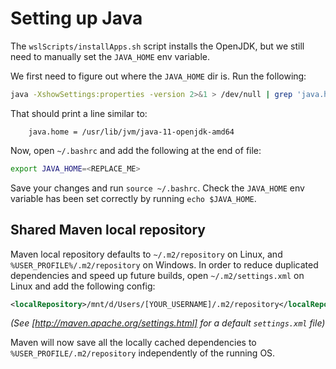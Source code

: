 # Setting up Java

The `wslScripts/installApps.sh` script installs the OpenJDK, but we still need to manually set the `JAVA_HOME` env variable.

We first need to figure out where the `JAVA_HOME` dir is. Run the following:

```bash
java -XshowSettings:properties -version 2>&1 > /dev/null | grep 'java.home'
```

That should print a line similar to:

```properties
    java.home = /usr/lib/jvm/java-11-openjdk-amd64
```

Now, open `~/.bashrc` and add the following at the end of file:

```bash
export JAVA_HOME=<REPLACE_ME>
```

Save your changes and run `source ~/.bashrc`. Check the `JAVA_HOME` env variable has been set correctly by running `echo $JAVA_HOME`.

## Shared Maven local repository

Maven local repository defaults to `~/.m2/repository` on Linux, and `%USER_PROFILE%/.m2/repository` on Windows. In order to reduce duplicated dependencies and speed up future builds, open `~/.m2/settings.xml` on Linux and add the following config:

```xml
<localRepository>/mnt/d/Users/[YOUR_USERNAME]/.m2/repository</localRepository>
```

_(See [http://maven.apache.org/settings.html] for a default `settings.xml` file)_

Maven will now save all the locally cached dependencies to `%USER_PROFILE/.m2/repository` independently of the running OS.
